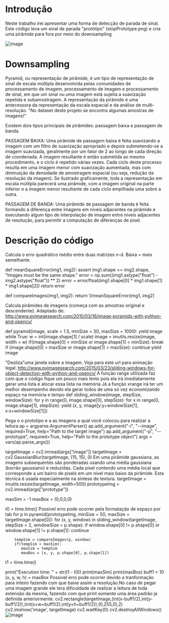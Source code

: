 # Introdução
Neste trabalho irei apresentar uma forma de detecção de parada de sinal.
Este código leva um sinal de parada "protótipo" (stopPrototype.png) e cria uma pirâmide para fora por meio do downsampling

![image](https://user-images.githubusercontent.com/32276018/33354042-9735a860-d48f-11e7-8193-4ba4c08ab322.png)

# Downsampling
Pyramid, ou representação de pirâmide, é um tipo de representação de sinal de escala múltipla desenvolvida pelas comunidades de processamento de imagem, processamento de imagem e processamento de sinal, em que um sinal ou uma imagem está sujeita a suavização repetida e subamostragem. A representação da pirâmide é uma antecessora da representação da escala espacial e da análise de multi-resolução.
"No dataset deste projeto se encontra algumas amostras de imagens!"

Existem dois tipos principais de pirâmides: passagem baixa e passagem de banda.

PASSAGEM BAIXA: Uma pirâmide de passagem baixa é feita suavizando a imagem com um filtro de suavização apropriado e depois submetendo-se a imagem suavizada, geralmente por um fator de 2 ao longo de cada direção de coordenada. A imagem resultante é então submetida ao mesmo procedimento, e o ciclo é repetido várias vezes. Cada ciclo deste processo resulta em uma imagem menor com suavização aumentada, mas com diminuição da densidade de amostragem espacial (ou seja, redução da resolução da imagem). Se ilustrado graficamente, toda a representação em escala múltipla parecerá uma pirâmide, com a imagem original na parte inferior e a imagem menor resultante de cada ciclo empilhada uma sobre a outra.

PASSAGEM DE BANDA: Uma pirâmide de passagem de banda é feita formando a diferença entre imagens em níveis adjacentes na pirâmide e executando algum tipo de interpolação de imagem entre níveis adjacentes de resolução, para permitir a computação de diferenças de pixel. 

# Descrição do código

 
Calcula o erro quadrático médio entre duas matrizes n-d. Baixa = mais semelhante.

 def meanSquareError(img1, img2):
   assert img1.shape == img2.shape, "Images must be the same shape."
   error = np.sum((img1.astype("float") - img2.astype("float")) ** 2)
   error = error/float(img1.shape[0] * img1.shape[1] * img1.shape[2])
   return error

 def compareImages(img1, img2):
  return 1/meanSquareError(img1, img2)



 Calcula pirâmides de imagens (começa com as amostras original e descendente).
 Adaptado de:
 http://www.pyimagesearch.com/2015/03/16/image-pyramids-with-python-and-opencv/

def pyramid(image, scale = 1.5, minSize = 30, maxSize = 1000):
    yield image
    while True:
        w = int(image.shape[1] / scale)
        image = imutils.resize(image, width = w)
        if(image.shape[0] < minSize or image.shape[1] < minSize):
            break
        if (image.shape[0] > maxSize or image.shape[1] > maxSize):
            continue
        yield image


 "Desliza"uma janela sobre a imagem. Veja para este url para animação legal:
 http://www.pyimagesearch.com/2015/03/23/sliding-windows-for-object-detection-with-python-and-opencv/
 A funçâo range utilizada faz com que o código fique um pouco mais lento pois ela irá imediatamente gerar uma lista  e alocar essa lista na memória 
 Já a função xrange irá ter um melhor desempenho devido ela gerar todos de uma só vez economizando espaço na memória e tempo
def sliding_window(image, stepSize, windowSize):
    for y in range(0, image.shape[0], stepSize):
        for x in range(0, image.shape[1], stepSize):
            yield (x, y, image[y:y+windowSize[1], x:x+windowSize[1]])

 Pega o o prototipo e a as imagens a qual você colocou para realizar a leitura
ap = argparse.ArgumentParser()
ap.add_argument("-i", "--image", required=True, help="Path to the target image")
ap.add_argument("-p", "--prototype", required=True, help="Path to the prototype object")
args = vars(ap.parse_args())

targetImage = cv2.imread(args["image"])
 targetImage = cv2.GaussianBlur(targetImage, (15, 15), 0)
 Em uma pirâmide gaussiana, as imagens subsequentes são ponderadas usando uma média gaussiana (borrão gaussiano) e reduzidas. Cada pixel contendo uma média local que corresponde a um bairro de pixels em um nível mais baixo da pirâmide. Esta técnica é usada especialmente na síntese de textura.
targetImage = imutils.resize(targetImage, width=500)
prototypeImg = cv2.imread(args["prototype"])

maxSim = -1
maxBox = (0,0,0,0)

t0 = time.time()
Possível erro pode ocorrer pela formatação de espaço por tab
for p in pyramid(prototypeImg, minSize = 50, maxSize = targetImage.shape[0]):
    for (x, y, window) in sliding_window(targetImage, stepSize = 2, windowSize = p.shape):
        if window.shape[0] != p.shape[0] or window.shape[1] != p.shape[1]:
            continue

        tempSim = compareImages(p, window)
        if(tempSim > maxSim):
           maxSim = tempSim
           maxBox = (x, y, p.shape[0], p.shape[1])

t1 = time.time()

print("Execution time: " + str(t1 - t0))
print(maxSim)
print(maxBox)
buff1 = 10
(x, y, w, h) = maxBox
 Possível erro pode ocorrer devido a tranformação para inteiro fazendo com que baixe assim a resolução.No caso de pegar uma imagem grande ele tera dificuldade de realizar a leitura de toda extensão da mesma, fazendo com que print somente uma área padrão ja definida anteriormente.
cv2.rectangle(targetImage,(int(x-buff1/2),int(y-buff1/2)),(int(x+w+buff1/2),int(y+h+buff1/2)),(0,255,0),2)
cv2.imshow('image', targetImage)
cv2.waitKey(0)
cv2.destroyAllWindows()
![image](https://user-images.githubusercontent.com/32276018/33354906-e3cd6268-d493-11e7-889c-c98dd0b6a6e3.png)






